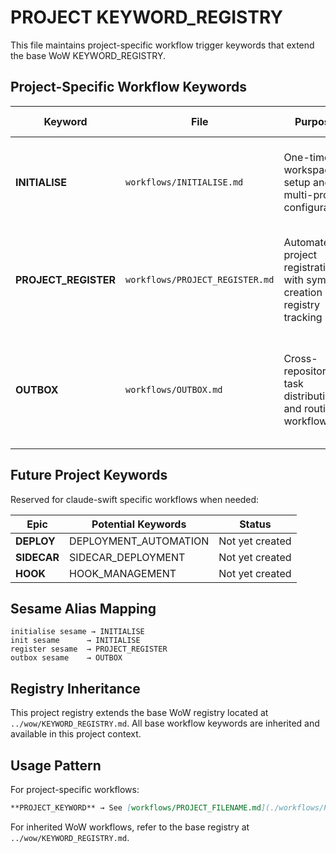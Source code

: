# PROJECT KEYWORD_REGISTRY

This file maintains project-specific workflow trigger keywords that extend the base WoW KEYWORD_REGISTRY.

## Project-Specific Workflow Keywords

| Keyword | File | Purpose | Trigger Context | Sesame Alias |
|---------|------|---------|-----------------|--------------|
| **INITIALISE** | `workflows/INITIALISE.md` | One-time workspace setup and multi-project configuration | Workspace initialization, symlink setup, project directory structure | `initialise sesame`, `init sesame` |
| **PROJECT_REGISTER** | `workflows/PROJECT_REGISTER.md` | Automated project registration with symlink creation and registry tracking | Project setup for claude-swift framework, symlink management, registry updates | `register [org/repo] sesame` |
| **OUTBOX** | `workflows/OUTBOX.md` | Cross-repository task distribution and routing workflow | Task collection from registered projects, central distribution to target inboxes | `outbox sesame` |

## Future Project Keywords

Reserved for claude-swift specific workflows when needed:

| Epic | Potential Keywords | Status |
|------|-------------------|--------|
| **DEPLOY** | DEPLOYMENT_AUTOMATION | Not yet created |
| **SIDECAR** | SIDECAR_DEPLOYMENT | Not yet created |
| **HOOK** | HOOK_MANAGEMENT | Not yet created |

## Sesame Alias Mapping

```
initialise sesame → INITIALISE
init sesame      → INITIALISE
register sesame  → PROJECT_REGISTER
outbox sesame    → OUTBOX
```

## Registry Inheritance

This project registry extends the base WoW registry located at `../wow/KEYWORD_REGISTRY.md`. All base workflow keywords are inherited and available in this project context.

## Usage Pattern

For project-specific workflows:
```markdown
**PROJECT_KEYWORD** → See [workflows/PROJECT_FILENAME.md](./workflows/PROJECT_FILENAME.md)
```

For inherited WoW workflows, refer to the base registry at `../wow/KEYWORD_REGISTRY.md`.